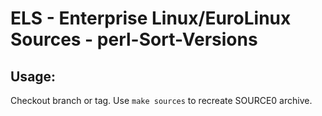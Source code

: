 # ELS - Enterprise Linux/EuroLinux Sources - perl-Sort-Versions
 
## Usage:
  Checkout branch or tag. Use `make sources` to recreate  SOURCE0 archive.
